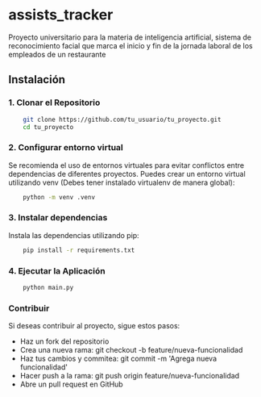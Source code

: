 # assists_tracker

Proyecto universitario para la materia de inteligencia artificial, sistema de reconocimiento facial que marca el inicio y fin de la jornada laboral de los empleados de un restaurante

## Instalación

### 1. Clonar el Repositorio

``` bash
    git clone https://github.com/tu_usuario/tu_proyecto.git
    cd tu_proyecto
```

### 2. Configurar entorno virtual
Se recomienda el uso de entornos virtuales para evitar conflictos entre dependencias de diferentes proyectos. Puedes crear un entorno virtual utilizando venv (Debes tener instalado virtualenv de manera global):

``` bash
    python -m venv .venv
```
### 3. Instalar dependencias
Instala las dependencias utilizando pip:

``` bash
    pip install -r requirements.txt
```
### 4. Ejecutar la Aplicación

``` bash
    python main.py
```

### Contribuir
Si deseas contribuir al proyecto, sigue estos pasos:
- Haz un fork del repositorio
- Crea una nueva rama: git checkout -b feature/nueva-funcionalidad
- Haz tus cambios y commitea: git commit -m 'Agrega nueva funcionalidad'
- Hacer push a la rama: git push origin feature/nueva-funcionalidad
- Abre un pull request en GitHub